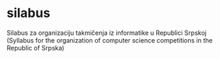 # silabus
Silabus za organizaciju takmičenja iz informatike u Republici Srpskoj (Syllabus for the organization of computer science competitions in the Republic of Srpska)
